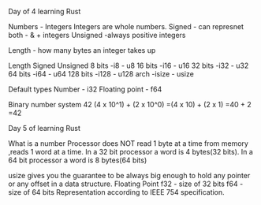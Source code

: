 Day of 4 learning Rust

Numbers - Integers
Integers are whole numbers.
Signed - can represnet both - & + integers
Unsigned -always positive integers

Length  - how many bytes an integer takes up

Length      Signed      Unsigned
8 bits       -i8      - u8
16 bits      -i16     - u16
32 bits      -i32     - u32
64 bits      -i64     - u64
128 bits     -i128    - u128
arch        -isize   - usize

Default types
Number - i32
Floating point - f64

 Binary number system
 42
 (4 x 10^1) + (2 x 10^0)
 =(4 x 10) + (2 x 1)
 =40 + 2
 =42

Day 5 of learning Rust

 What is a number
 Processor does NOT read 1 byte at a time from memory ,reads 1 word at a time.
 In a 32 bit processor a word is 4 bytes(32 bits).
 In a 64 bit processor a word is 8 bytes(64 bits)

usize gives you the guarantee to be always big enough to hold any pointer or any offset in a data structure.
Floating Point
f32 - size of 32 bits
f64 - size of 64 bits
Representation according to IEEE 754 specification.